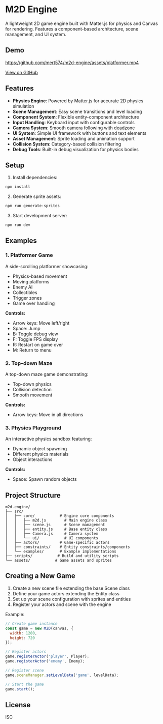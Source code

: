 # M2D Engine

A lightweight 2D game engine built with Matter.js for physics and Canvas for rendering. Features a component-based architecture, scene management, and UI system.

## Demo

https://github.com/mert574/m2d-engine/assets/platformer.mp4

[View on GitHub](https://github.com/mert574/m2d-engine)

## Features

- **Physics Engine**: Powered by Matter.js for accurate 2D physics simulation
- **Scene Management**: Easy scene transitions and level loading
- **Component System**: Flexible entity-component architecture
- **Input Handling**: Keyboard input with configurable controls
- **Camera System**: Smooth camera following with deadzone
- **UI System**: Simple UI framework with buttons and text elements
- **Asset Management**: Sprite loading and animation support
- **Collision System**: Category-based collision filtering
- **Debug Tools**: Built-in debug visualization for physics bodies

## Setup

1. Install dependencies:
```bash
npm install
```

2. Generate sprite assets:
```bash
npm run generate-sprites
```

3. Start development server:
```bash
npm run dev
```

## Examples

### 1. Platformer Game
A side-scrolling platformer showcasing:
- Physics-based movement
- Moving platforms
- Enemy AI
- Collectibles
- Trigger zones
- Game over handling

**Controls:**
- Arrow keys: Move left/right
- Space: Jump
- B: Toggle debug view
- F: Toggle FPS display
- R: Restart on game over
- M: Return to menu

### 2. Top-down Maze
A top-down maze game demonstrating:
- Top-down physics
- Collision detection
- Smooth movement

**Controls:**
- Arrow keys: Move in all directions

### 3. Physics Playground
An interactive physics sandbox featuring:
- Dynamic object spawning
- Different physics materials
- Object interactions

**Controls:**
- Space: Spawn random objects

## Project Structure

```
m2d-engine/
├── src/
│   ├── core/           # Engine core components
│   │   ├── m2d.js        # Main engine class
│   │   ├── scene.js      # Scene management
│   │   ├── entity.js     # Base entity class
│   │   ├── Camera.js     # Camera system
│   │   └── ui/           # UI components
│   ├── actors/         # Game-specific actors
│   ├── constraints/    # Entity constraints/components
│   └── examples/       # Example implementations
├── scripts/           # Build and utility scripts
└── assets/           # Game assets and sprites
```

## Creating a New Game

1. Create a new scene file extending the base Scene class
2. Define your game actors extending the Entity class
3. Set up your scene configuration with sprites and entities
4. Register your actors and scene with the engine

Example:
```javascript
// Create game instance
const game = new M2D(canvas, {
  width: 1280,
  height: 720
});

// Register actors
game.registerActor('player', Player);
game.registerActor('enemy', Enemy);

// Register scene
game.sceneManager.setLevelData('game', levelData);

// Start the game
game.start();
```

## License

ISC